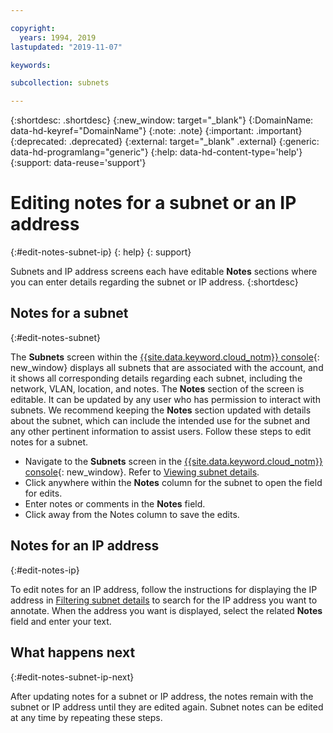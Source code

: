 ```yaml
---

copyright:
  years: 1994, 2019
lastupdated: "2019-11-07"

keywords: 

subcollection: subnets

---
```


{:shortdesc: .shortdesc}
{:new_window: target="_blank"}
{:DomainName: data-hd-keyref="DomainName"}
{:note: .note}
{:important: .important}
{:deprecated: .deprecated}
{:external: target="_blank" .external}
{:generic: data-hd-programlang="generic"}
{:help: data-hd-content-type='help'}
{:support: data-reuse='support'}

# Editing notes for a subnet or an IP address
{:#edit-notes-subnet-ip}
{: help}
{: support}

Subnets and IP address screens each have editable **Notes** sections where you can enter details regarding the subnet or IP address.
{:shortdesc}

## Notes for a subnet
{:#edit-notes-subnet}

The **Subnets** screen within the [{{site.data.keyword.cloud_notm}} console](https://{DomainName}/){: new_window} displays all subnets that are associated with the account, and it shows all corresponding details regarding each subnet, including the network, VLAN, location, and notes. The **Notes** section of the screen is editable. It can be updated by any user who has permission to interact with subnets. We recommend keeping the **Notes** section updated with details about the subnet, which can include the intended use for the subnet and any other pertinent information to assist users. Follow these steps to edit notes for a subnet.

* Navigate to the **Subnets** screen in the [{{site.data.keyword.cloud_notm}} console](https://{DomainName}/){: new_window}. Refer to [Viewing subnet details](/docs/subnets?topic=subnets-view-subnet-details#view-subnet-details).
* Click anywhere within the **Notes** column for the subnet to open the field for edits.
* Enter notes or comments in the **Notes** field.
* Click away from the Notes column to save the edits.

## Notes for an IP address
{:#edit-notes-ip}

To edit notes for an IP address, follow the instructions for displaying the IP address in [Filtering subnet details](/docs/subnets?topic=subnets-view-subnet-details#filter-subnet-details) to search for the IP address you want to annotate. When the address you want is displayed, select the related **Notes** field and enter your text.

## What happens next
{:#edit-notes-subnet-ip-next}

After updating notes for a subnet or IP address, the notes remain with the subnet or IP address until they are edited again. Subnet notes can be edited at any time by repeating these steps.
